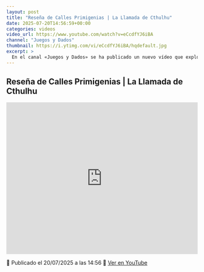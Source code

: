 ```yaml
---
layout: post
title: "Reseña de Calles Primigenias | La Llamada de Cthulhu"
date: 2025-07-20T14:56:59+00:00
categories: videos
video_url: https://www.youtube.com/watch?v=eCcdfYJ6iBA
channel: "Juegos y Dados"
thumbnail: https://i.ytimg.com/vi/eCcdfYJ6iBA/hqdefault.jpg
excerpt: >
  En el canal «Juegos y Dados» se ha publicado un nuevo vídeo que explora el universo de La Llamada de Cthulhu a través de una reseña de "Calles Primigenias". Este contenido podría interesar a los aficionados del Warhammer que disfrutan de sumergirse en otros mundos oscuros y llenos de misterio, similar al trasfondo rico y envolvente que ofrece The Old World.
---
```


## Reseña de Calles Primigenias | La Llamada de Cthulhu

<iframe width="100%" height="400" src="https://www.youtube.com/embed/eCcdfYJ6iBA" frameborder="0" allowfullscreen></iframe>

📅 Publicado el 20/07/2025 a las 14:56
🔗 [Ver en YouTube](https://www.youtube.com/watch?v=eCcdfYJ6iBA)
